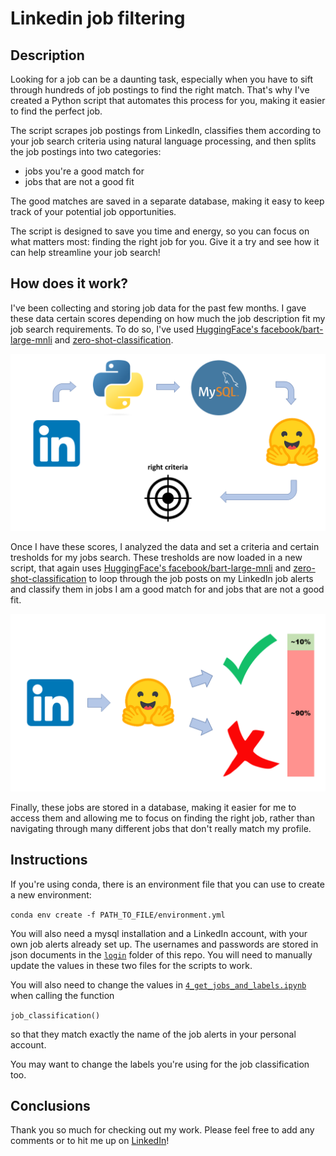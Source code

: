# Linkedin job filtering

## Description

Looking for a job can be a daunting task, especially when you have to sift through hundreds of job postings to find the right match. That's why I've created a Python script that automates this process for you, making it easier to find the perfect job.

The script scrapes job postings from LinkedIn, classifies them according to your job search criteria using natural language processing, and then splits the job postings into two categories: 

* jobs you're a good match for 
* jobs that are not a good fit 

The good matches are saved in a separate database, making it easy to keep track of your potential job opportunities.

The script is designed to save you time and energy, so you can focus on what matters most: finding the right job for you. Give it a try and see how it can help streamline your job search!

## How does it work?

I've been collecting and storing job data for the past few months. I gave these data certain scores depending on how much the job description fit my job search requirements. To do so, I've used <a href="https://huggingface.co/facebook/bart-large-mnli#nli-based-zero-shot-text-classification">HuggingFace's facebook/bart-large-mnli</a> and <a href="https://huggingface.co/tasks/zero-shot-classification">zero-shot-classification</a>.

<img src="images/data_to_sql.png">

Once I have these scores, I analyzed the data and set a criteria and certain tresholds for my jobs search. These tresholds are now loaded in a new script, that again uses <a href="https://huggingface.co/facebook/bart-large-mnli#nli-based-zero-shot-text-classification">HuggingFace's facebook/bart-large-mnli</a> and <a href="https://huggingface.co/tasks/zero-shot-classification">zero-shot-classification</a> to loop through the job posts on my LinkedIn job alerts and classify them in jobs I am a good match for and jobs that are not a good fit.

<img src="images/job_classifier.png">

Finally, these jobs are stored in a database, making it easier for me to access them and allowing me to focus on finding the right job, rather than navigating through many different jobs that don't really match my profile.

## Instructions

If you're using conda, there is an environment file that you can use to create a new environment:

`conda env create -f PATH_TO_FILE/environment.yml`

You will also need a mysql installation and a LinkedIn account, with your own job alerts already set up. The usernames and passwords are stored in json documents in the <a href="https://github.com/yourssincerely/linkedin/tree/main/login">`login`</a> folder of this repo. You will need to manually update the values in these two files for the scripts to work.

You will also need to change the values in <a href="https://github.com/yourssincerely/linkedin/blob/main/4_get_jobs_and_labels.ipynb">`4_get_jobs_and_labels.ipynb`</a> when calling the function

`job_classification()` 

so that they match exactly the name of the job alerts in your personal account.

You may want to change the labels you're using for the job classification too.

## Conclusions

Thank you so much for checking out my work. Please feel free to add any comments or to hit me up on <a href="https://www.linkedin.com/in/rubentenreiro/">LinkedIn</a>!
